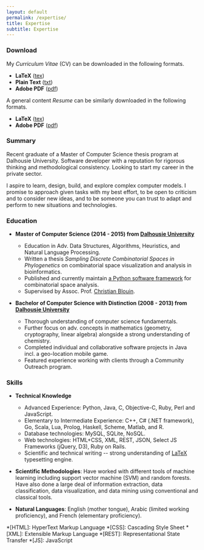 ```yaml
---
layout: default
permalink: /expertise/
title: Expertise
subtitle: Expertise
---
```


### Download

My *Curriculum Vitae* (CV) can be downloaded in the following formats.

  - **LaTeX** ([tex](/cv/cv.tex))
  - **Plain Text** ([txt](/cv/cv.txt))
  - **Adobe PDF** ([pdf](/cv/cv.pdf))

A general content *Resume* can be similarly downloaded in the following formats.

  - **LaTeX** ([tex](/resume/resume.tex))
  - **Adobe PDF** ([pdf](/resume/resume.pdf))

### Summary

Recent graduate of a Master of Computer Science thesis program at Dalhousie University. Software developer with a reputation for rigorous thinking and methodological consistency. Looking to start my career in the private sector.

I aspire to learn, design, build, and explore complex computer models. I promise to approach given tasks with my best effort, to be open to criticism and to consider new ideas, and to be someone you can trust to adapt and perform to new situations and technologies.

### Education

  - **Master of Computer Science (2014 - 2015) from [Dalhousie University](http://dal.ca)** 

    - Education in Adv. Data Structures, Algorithms, Heuristics, and Natural Language Processing.
    - Written a thesis *Sampling Discrete Combinatorial Spaces in Phylogenetics* on combinatorial space visualization and analysis in bioinformatics.
    - Published and currently maintain [a Python software framework](http://github.com/AlexSafatli/Pylogeny) for combinatorial space analysis.
    - Supervised by Assoc. Prof. [Christian Blouin](mailto:cblouin@cs.dal.ca).

  - **Bachelor of Computer Science with Distinction (2008 - 2013) from [Dalhousie University](http://dal.ca)**

    - Thorough understanding of computer science fundamentals.
    - Further focus on adv. concepts in mathematics (geometry, cryptography, linear algebra) alongside a strong understanding of chemistry.
    - Completed individual and collaborative software projects in Java incl. a geo-location mobile game.
    - Featured experience working with clients through a Community Outreach program.

### Skills

  - **Technical Knowledge**

    - Advanced Experience: Python, Java, C, Objective-C, Ruby, Perl and JavaScript.
    - Elementary to Intermediate Experience: C++, C# (.NET framework), Go, Scala, Lua, Prolog, Haskell, Scheme, Matlab, and R.
    - Database technologies: MySQL, SQLite, NoSQL.
    - Web technologies: HTML+CSS, XML, REST, JSON, Select JS Frameworks (jQuery, D3), Ruby on Rails. 
    - Scientific and technical writing -- strong understanding of [LaTeX](http://www.latex-project.org) typesetting engine.

  - **Scientific Methodologies**: Have worked with different tools of machine learning including support vector machine (SVM) and random forests. Have also done a large deal of information extraction, data classification, data visualization, and data mining using conventional and classical tools.

  - **Natural Languages**: English (mother tongue), Arabic (limited working proficiency), and French (elementary proficiency).

*[HTML]: HyperText Markup Language
*[CSS]: Cascading Style Sheet
*[XML]: Extensible Markup Language
*[REST]: Representational State Transfer
*[JS]: JavaScript
